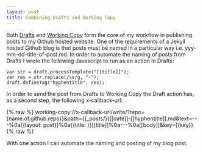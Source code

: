 ```yaml
---
layout: post
title: Combining Drafts and Working Copy
---
```

Both [Drafts](http://agiletortoise.com/drafts/) and [Working Copy](https://workingcopyapp.com) form the core of my workflow in publishing posts to my Github hosted website. One of the requirements of a Jekyll hosted Github blog is that posts must be named in a particular way i.e. yyy-mm-dd-title-of-post.md. In order to automate the naming of posts from Drafts I wrote the following Javascript to run as an action in Drafts:

```
var str = draft.processTemplate("[[title]]");
var res = str.replace(/\s/g, "-");
draft.defineTag("hyphentitle", res);
```

In order to send the post from Drafts to Working Copy the Draft action has, as a second step, the following x-callback-url:

{% raw %}
    working-copy://x-callback-url/write/?repo={name.of.github.repo}}&path=\{{_posts/}}[[date]]-[[hyphentitle]].md&text=---%0a\{{layout: post}}%0a\{{title: }}[[title]]%0a---%0a[[body]]&key=\{{key}}
{% raw %}

With one action I can automate the naming and posting of my blog post.
